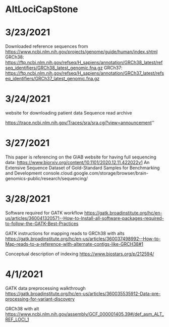# AltLociCapStone

# 3/23/2021

Downloaded reference sequences from 
https://www.ncbi.nlm.nih.gov/projects/genome/guide/human/index.shtml
GRCh38:
https://ftp.ncbi.nlm.nih.gov/refseq/H_sapiens/annotation/GRCh38_latest/refseq_identifiers/GRCh38_latest_genomic.fna.gz
GRCh37:
https://ftp.ncbi.nlm.nih.gov/refseq/H_sapiens/annotation/GRCh37_latest/refseq_identifiers/GRCh37_latest_genomic.fna.gz

# 3/24/2021

website for downloading patient data
Sequence read archive

https://trace.ncbi.nlm.nih.gov/Traces/sra/sra.cgi?view=announcement''

# 3/27/2021

This paper is referencing on the GIAB website for having full sequencing data:
https://www.biorxiv.org/content/10.1101/2020.12.11.422022v1
An Extensive Sequence Dataset of Gold-Standard Samples for Benchmarking and Development
console.cloud.google.com/storage/browser/brain-genomics-public/research/sequencing/

# 3/28/2021

Software required for GATK workflow
https://gatk.broadinstitute.org/hc/en-us/articles/360041320571--How-to-Install-all-software-packages-required-to-follow-the-GATK-Best-Practices

GATK instructions for mapping reads to GRCh38 with alts
https://gatk.broadinstitute.org/hc/en-us/articles/360037498992--How-to-Map-reads-to-a-reference-with-alternate-contigs-like-GRCH38#1

Conceptual description of indexing
https://www.biostars.org/p/212594/

# 4/1/2021

GATK data preprocessing walkthrough
https://gatk.broadinstitute.org/hc/en-us/articles/360035535912-Data-pre-processing-for-variant-discovery

GRCh38 with alt
https://www.ncbi.nlm.nih.gov/assembly/GCF_000001405.39#/def_asm_ALT_REF_LOCI_1

